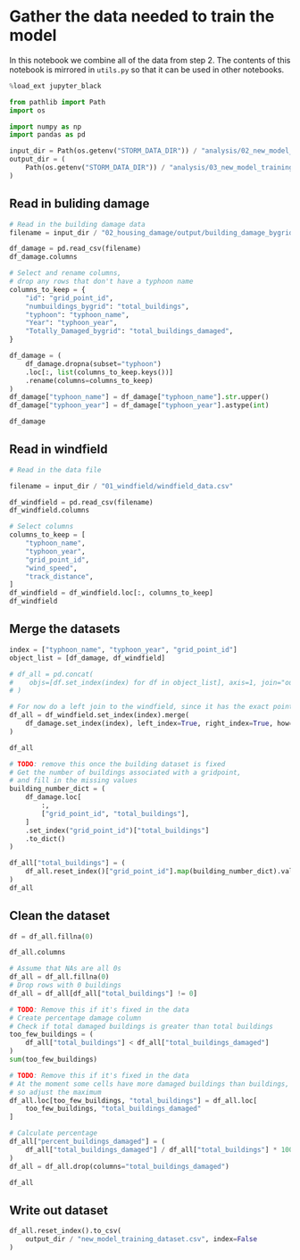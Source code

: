 # Gather the data needed to train the model

In this notebook we combine all of the data from
step 2. The contents of this notebook is mirrored
in `utils.py` so that it can be used in other notebooks.

```python
%load_ext jupyter_black
```

```python
from pathlib import Path
import os

import numpy as np
import pandas as pd
```

```python
input_dir = Path(os.getenv("STORM_DATA_DIR")) / "analysis/02_new_model_input"
output_dir = (
    Path(os.getenv("STORM_DATA_DIR")) / "analysis/03_new_model_training"
)
```

## Read in buliding damage

```python
# Read in the building damage data
filename = input_dir / "02_housing_damage/output/building_damage_bygrid.csv"

df_damage = pd.read_csv(filename)
df_damage.columns
```

```python
# Select and rename columns,
# drop any rows that don't have a typhoon name
columns_to_keep = {
    "id": "grid_point_id",
    "numbuildings_bygrid": "total_buildings",
    "typhoon": "typhoon_name",
    "Year": "typhoon_year",
    "Totally_Damaged_bygrid": "total_buildings_damaged",
}

df_damage = (
    df_damage.dropna(subset="typhoon")
    .loc[:, list(columns_to_keep.keys())]
    .rename(columns=columns_to_keep)
)
df_damage["typhoon_name"] = df_damage["typhoon_name"].str.upper()
df_damage["typhoon_year"] = df_damage["typhoon_year"].astype(int)

df_damage
```

## Read in windfield

```python
# Read in the data file

filename = input_dir / "01_windfield/windfield_data.csv"

df_windfield = pd.read_csv(filename)
df_windfield.columns
```

```python
# Select columns
columns_to_keep = [
    "typhoon_name",
    "typhoon_year",
    "grid_point_id",
    "wind_speed",
    "track_distance",
]
df_windfield = df_windfield.loc[:, columns_to_keep]
df_windfield
```

## Merge the datasets

```python
index = ["typhoon_name", "typhoon_year", "grid_point_id"]
object_list = [df_damage, df_windfield]

# df_all = pd.concat(
#    objs=[df.set_index(index) for df in object_list], axis=1, join="outer"
# )

# For now do a left join to the windfield, since it has the exact points we want
df_all = df_windfield.set_index(index).merge(
    df_damage.set_index(index), left_index=True, right_index=True, how="left"
)

df_all
```

```python
# TODO: remove this once the building dataset is fixed
# Get the number of buildings associated with a gridpoint,
# and fill in the missing values
building_number_dict = (
    df_damage.loc[
        :,
        ["grid_point_id", "total_buildings"],
    ]
    .set_index("grid_point_id")["total_buildings"]
    .to_dict()
)

df_all["total_buildings"] = (
    df_all.reset_index()["grid_point_id"].map(building_number_dict).values
)
df_all
```

## Clean the dataset

```python
df = df_all.fillna(0)
```

```python
df_all.columns
```

```python
# Assume that NAs are all 0s
df_all = df_all.fillna(0)
# Drop rows with 0 buildings
df_all = df_all[df_all["total_buildings"] != 0]
```

```python
# TODO: Remove this if it's fixed in the data
# Create percentage damage column
# Check if total damaged buildings is greater than total buildings
too_few_buildings = (
    df_all["total_buildings"] < df_all["total_buildings_damaged"]
)
sum(too_few_buildings)
```

```python
# TODO: Remove this if it's fixed in the data
# At the moment some cells have more damaged buildings than buildings,
# so adjust the maximum
df_all.loc[too_few_buildings, "total_buildings"] = df_all.loc[
    too_few_buildings, "total_buildings_damaged"
]
```

```python
# Calculate percentage
df_all["percent_buildings_damaged"] = (
    df_all["total_buildings_damaged"] / df_all["total_buildings"] * 100
)
df_all = df_all.drop(columns="total_buildings_damaged")
```

```python
df_all
```

## Write out dataset

```python
df_all.reset_index().to_csv(
    output_dir / "new_model_training_dataset.csv", index=False
)
```
